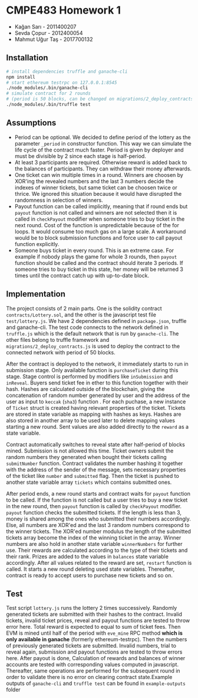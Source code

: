 # CMPE483 Homework 1 

- Kağan Sarı - 2011400207
- Sevda Çopur - 2012400054
- Mahmut Uğur Taş - 2017700132



## Installation

```sh
# install dependencies truffle and ganache-cli
npm install
# start ethereum testrpc on 127.0.0.1:8545
./node_modules/.bin/ganache-cli
# simulate contract for 2 rounds
# (period is 50 blocks, can be changed on migrations/2_deploy_contracts.js)
./node_modules/.bin/truffle test
```



## Assumptions

- Period can be optional. We decided to define period of the lottery as the parameter `_period` in constructor function. This way we can simulate the life cycle of the contract much faster. Period is given by deployer and must be divisible by 2 since each stage is half-period.
- At least 3 participants are required. Otherwise reward is added back to the balances of participants. They can withdraw their money afterwards.
- One ticket can win multiple times in a round. Winners are choosen by XOR'ing the revealed numbers and the last 3 numbers decide the indexes of winner tickets, but same ticket can be choosen twice or thrice. We ignored this situation because it would have disrupted the randomness in selection of winners.
- Payout function can be called implicitly, meaning that if round ends but `payout` function is not called and winners are not selected then it is called in `checkPayout` modifier when someone tries to buy ticket in the next round. Cost of the function is unpredictable because of the for loops. It would consume too much gas on a large scale. A workaround would be to block submission functions and force user to call payout function explicitly.
- Someone buys ticket in every round. This is an extreme case. For example if nobody plays the game for whole 3 rounds, then `payout`  function should be called and the contract should iterate 3 periods. If someone tries to buy ticket in this state, her money will be returned 3 times until the contract catch up with up-to-date block.



## Implementation

The project consists of 2 main parts. One is the solidity contract `contracts/Lottery.sol`, and the other is the javascript test file `test/lottery.js`. We have 2 dependencies defined in `package.json`, truffle and ganache-cli. The test code connects to the network defined in `truffle.js`  which is the default network that is run by `ganache-cli`. The other files belong to truffle framework and `migrations/2_deploy_contracts.js` is used to deploy the contract to the connected network with period of 50 blocks.

After the contract is deployed to the network, it immediately starts to run in submission stage. Only available function is `purchaseTicket` during this stage. Stage control is performed by modifiers like `inSubmission` and `inReveal`.  Buyers send ticket fee in ether to this function together with their hash. Hashes are calculated outside of the blockchain, giving the concatenation of random number generated by user and the address of the user as input to `keccak` (`sha3`) function . For each puchase, a new instance of `Ticket` struct is created having relevant properties of the ticket. Tickets are stored in state variable as mapping with hashes as keys. Hashes are also stored in another array to be used later to delete mapping values starting a new round. Sent values are also added directly to the `reward` as a state variable.

Contract automatically switches to reveal state after half-period of blocks mined. Submission is not allowed this time. Ticket owners submit the random numbers they generated when bought their tickets calling `submitNumber` function. Contract validates the number hashing it together with the address of the sender of the message, sets necessary properties of the ticket like `number` and `submitted` flag.  Then the ticket is pushed to another state variable array `tickets` which contains submitted ones.

After period ends, a new round starts and contract waits for `payout` function to be called. If the function is not called but a user tries to buy a new ticket in the new round, then `payout` function is called by `checkPayout` modifier. `payout` function checks the submitted tickets. If the length is less than 3, money is shared among the ones who submitted their numbers accordingly. Else, all numbers are XOR'ed and the last 3 random numbers correspond to the winner tickets. The XOR'ed number modulus the length of the submitted  tickets array become the index of the winning ticket in the array. Winner numbers are also hold in another state variable `winnerNumbers` for further use. Their rewards are calculated according to the type of their tickets and their rank. Prizes are added to the values in `balances` state variable accordingly. After all values related to the reward are set, `restart` function is called. It starts a new round deleting used state variables. Thereafter, contract is ready to accept users to purchase new tickets and so on.



## Test

Test script `lottery.js` runs the lottery 2 times successively. Randomly generated tickets are submitted with their hashes to the contract. Invalid tickets, invalid ticket prices, reveal and payout functions are tested to throw error here. Total reward is expected to equal to sum of ticket fees. Then EVM is mined until half of the period with `eve_mine` RPC method __which is only available in ganache__ (formerly ethereum-testrpc). Then the numbers of previously generated tickets are submitted. Invalid numbers, trial to reveal again, submission and payout functions are tested to throw errors here. After payout is done, Calculation of rewards and balances of winner accounts are tested with corresponding values computed in javascript. Thereafter, same operations are performed for the subsequent round in order to validate there is no error on clearing contract state.Example outputs of `ganache-cli` and `truffle test`  can be found in `example-outputs` folder

